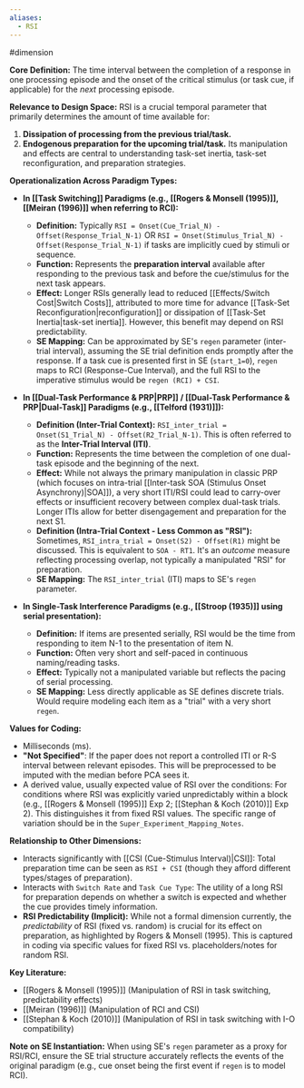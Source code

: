 ```yaml
---
aliases:
  - RSI
---
```

#dimension 

**Core Definition:** The time interval between the completion of a response in one processing episode and the onset of the critical stimulus (or task cue, if applicable) for the *next* processing episode.

**Relevance to Design Space:**
RSI is a crucial temporal parameter that primarily determines the amount of time available for:
1.  **Dissipation of processing from the previous trial/task.**
2.  **Endogenous preparation for the upcoming trial/task.**
Its manipulation and effects are central to understanding task-set inertia, task-set reconfiguration, and preparation strategies.

**Operationalization Across Paradigm Types:**

*   **In [[Task Switching]] Paradigms (e.g., [[Rogers & Monsell (1995)]], [[Meiran (1996)]] when referring to RCI):**
    *   **Definition:** Typically `RSI = Onset(Cue_Trial_N) - Offset(Response_Trial_N-1)` OR `RSI = Onset(Stimulus_Trial_N) - Offset(Response_Trial_N-1)` if tasks are implicitly cued by stimuli or sequence.
    *   **Function:** Represents the **preparation interval** available after responding to the previous task and before the cue/stimulus for the next task appears.
    *   **Effect:** Longer RSIs generally lead to reduced [[Effects/Switch Cost|Switch Costs]], attributed to more time for advance [[Task-Set Reconfiguration|reconfiguration]] or dissipation of [[Task-Set Inertia|task-set inertia]]. However, this benefit may depend on RSI predictability.
    *   **SE Mapping:** Can be approximated by SE's `regen` parameter (inter-trial interval), assuming the SE trial definition ends promptly after the response. If a task cue is presented first in SE (`start_1=0`), `regen` maps to RCI (Response-Cue Interval), and the full RSI to the imperative stimulus would be `regen (RCI) + CSI`.

*   **In [[Dual-Task Performance & PRP|PRP]] / [[Dual-Task Performance & PRP|Dual-Task]] Paradigms (e.g., [[Telford (1931)]]):**
    *   **Definition (Inter-Trial Context):** `RSI_inter_trial = Onset(S1_Trial_N) - Offset(R2_Trial_N-1)`. This is often referred to as the **Inter-Trial Interval (ITI)**.
    *   **Function:** Represents the time between the completion of one dual-task episode and the beginning of the next.
    *   **Effect:** While not always the primary manipulation in classic PRP (which focuses on intra-trial [[Inter-task SOA (Stimulus Onset Asynchrony)|SOA]]), a very short ITI/RSI could lead to carry-over effects or insufficient recovery between complex dual-task trials. Longer ITIs allow for better disengagement and preparation for the next S1.
    *   **Definition (Intra-Trial Context - Less Common as "RSI"):** Sometimes, `RSI_intra_trial = Onset(S2) - Offset(R1)` might be discussed. This is equivalent to `SOA - RT1`. It's an *outcome* measure reflecting processing overlap, not typically a manipulated "RSI" for preparation.
    *   **SE Mapping:** The `RSI_inter_trial` (ITI) maps to SE's `regen` parameter.

*   **In Single-Task Interference Paradigms (e.g., [[Stroop (1935)]] using serial presentation):**
    *   **Definition:** If items are presented serially, RSI would be the time from responding to item N-1 to the presentation of item N.
    *   **Function:** Often very short and self-paced in continuous naming/reading tasks.
    *   **Effect:** Typically not a manipulated variable but reflects the pacing of serial processing.
    *   **SE Mapping:** Less directly applicable as SE defines discrete trials. Would require modeling each item as a "trial" with a very short `regen`.

**Values for Coding:**
*   Milliseconds (ms).
*   **"Not Specified"**: If the paper does not report a controlled ITI or R-S interval between relevant episodes. This will be preprocessed to be imputed with the median before PCA sees it.
*   A derived value, usually expected value of RSI over the conditions: For conditions where RSI was explicitly varied unpredictably within a block (e.g., [[Rogers & Monsell (1995)]] Exp 2; [[Stephan & Koch (2010)]] Exp 2). This distinguishes it from fixed RSI values. The specific range of variation should be in the `Super_Experiment_Mapping_Notes`.

**Relationship to Other Dimensions:**
*   Interacts significantly with [[CSI (Cue-Stimulus Interval)|CSI]]: Total preparation time can be seen as `RSI + CSI` (though they afford different types/stages of preparation).
*   Interacts with `Switch Rate` and `Task Cue Type`: The utility of a long RSI for preparation depends on whether a switch is expected and whether the cue provides timely information.
*   **RSI Predictability (Implicit):** While not a formal dimension currently, the *predictability* of RSI (fixed vs. random) is crucial for its effect on preparation, as highlighted by Rogers & Monsell (1995). This is captured in coding via specific values for fixed RSI vs. placeholders/notes for random RSI.

**Key Literature:**
*   [[Rogers & Monsell (1995)]] (Manipulation of RSI in task switching, predictability effects)
*   [[Meiran (1996)]] (Manipulation of RCI and CSI)
*   [[Stephan & Koch (2010)]] (Manipulation of RSI in task switching with I-O compatibility)

**Note on SE Instantiation:**
When using SE's `regen` parameter as a proxy for RSI/RCI, ensure the SE trial structure accurately reflects the events of the original paradigm (e.g., cue onset being the first event if `regen` is to model RCI).
